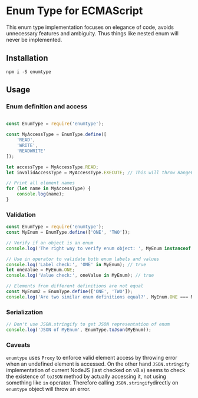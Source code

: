 # Enum Type for ECMAScript

This enum type implementation focuses on elegance of code, avoids unnecessary features and ambiguity. Thus things like nested enum will never be implemented.

## Installation

```
npm i -S enumtype
```

## Usage

### Enum definition and access

```javascript

const EnumType = require('enumtype');

const MyAccessType = EnumType.define([
    'READ',
    'WRITE',
    'READWRITE'
]);

let accessType = MyAccessType.READ;
let invalidAccessType = MyAccessType.EXECUTE; // This will throw RangeError

// Print all element names
for (let name in MyAccessType) {
    console.log(name);
}
```

### Validation

```javascript
const EnumType = require('enumtype');
const MyEnum = EnumType.define(['ONE', 'TWO']);

// Verify if an object is an enum
console.log('The right way to verify enum object: ', MyEnum instanceof EnumType);

// Use in operator to validate both enum labels and values
console.log('Label check:', 'ONE' in MyEnum); // true
let oneValue = MyEnum.ONE;
console.log('Value check:', oneValue in MyEnum); // true

// Elements from different definitions are not equal
const MyEnum2 = EnumType.define(['ONE', 'TWO']);
console.log('Are two similar enum definitions equal?', MyEnum.ONE === MyEnum2.ONE); // false
```

### Serialization

```javascript
// Don't use JSON.stringify to get JSON representation of enum
console.log('JSON of MyEnum', EnumType.toJson(MyEnum));
```

### Caveats

```enumtype``` uses ```Proxy``` to enforce valid element access by throwing error when an undefined element is accessed. On the other hand ```JSON.stringify``` implementation of current NodeJS (last checked on v8.x) seems to check the existence of ```toJSON``` method by actually accessing it, not using something like ```in``` operator. Therefore calling ```JSON.stringify```directly on ```enumtype``` object will throw an error.
